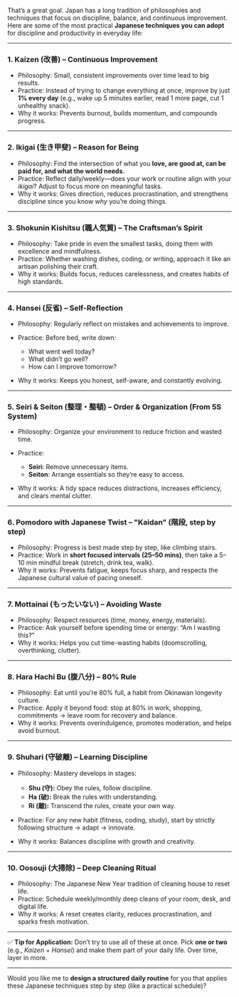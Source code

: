That’s a great goal. Japan has a long tradition of philosophies and techniques that focus on discipline, balance, and continuous improvement. Here are some of the most practical **Japanese techniques you can adopt** for discipline and productivity in everyday life:

---

### 1. **Kaizen (改善) – Continuous Improvement**

* Philosophy: Small, consistent improvements over time lead to big results.
* Practice: Instead of trying to change everything at once, improve by just **1% every day** (e.g., wake up 5 minutes earlier, read 1 more page, cut 1 unhealthy snack).
* Why it works: Prevents burnout, builds momentum, and compounds progress.

---

### 2. **Ikigai (生き甲斐) – Reason for Being**

* Philosophy: Find the intersection of what you **love, are good at, can be paid for, and what the world needs.**
* Practice: Reflect daily/weekly—does your work or routine align with your *ikigai*? Adjust to focus more on meaningful tasks.
* Why it works: Gives direction, reduces procrastination, and strengthens discipline since you know *why* you’re doing things.

---

### 3. **Shokunin Kishitsu (職人気質) – The Craftsman’s Spirit**

* Philosophy: Take pride in even the smallest tasks, doing them with excellence and mindfulness.
* Practice: Whether washing dishes, coding, or writing, approach it like an artisan polishing their craft.
* Why it works: Builds focus, reduces carelessness, and creates habits of high standards.

---

### 4. **Hansei (反省) – Self-Reflection**

* Philosophy: Regularly reflect on mistakes and achievements to improve.
* Practice: Before bed, write down:

  * What went well today?
  * What didn’t go well?
  * How can I improve tomorrow?
* Why it works: Keeps you honest, self-aware, and constantly evolving.

---

### 5. **Seiri & Seiton (整理・整頓) – Order & Organization (From 5S System)**

* Philosophy: Organize your environment to reduce friction and wasted time.
* Practice:

  * **Seiri**: Remove unnecessary items.
  * **Seiton**: Arrange essentials so they’re easy to access.
* Why it works: A tidy space reduces distractions, increases efficiency, and clears mental clutter.

---

### 6. **Pomodoro with Japanese Twist – "Kaidan" (階段, step by step)**

* Philosophy: Progress is best made step by step, like climbing stairs.
* Practice: Work in **short focused intervals (25–50 mins)**, then take a 5–10 min mindful break (stretch, drink tea, walk).
* Why it works: Prevents fatigue, keeps focus sharp, and respects the Japanese cultural value of pacing oneself.

---

### 7. **Mottainai (もったいない) – Avoiding Waste**

* Philosophy: Respect resources (time, money, energy, materials).
* Practice: Ask yourself before spending time or energy: “Am I wasting this?”
* Why it works: Helps you cut time-wasting habits (doomscrolling, overthinking, clutter).

---

### 8. **Hara Hachi Bu (腹八分) – 80% Rule**

* Philosophy: Eat until you’re 80% full, a habit from Okinawan longevity culture.
* Practice: Apply it beyond food: stop at 80% in work, shopping, commitments → leave room for recovery and balance.
* Why it works: Prevents overindulgence, promotes moderation, and helps avoid burnout.

---

### 9. **Shuhari (守破離) – Learning Discipline**

* Philosophy: Mastery develops in stages:

  * **Shu (守):** Obey the rules, follow discipline.
  * **Ha (破):** Break the rules with understanding.
  * **Ri (離):** Transcend the rules, create your own way.
* Practice: For any new habit (fitness, coding, study), start by strictly following structure → adapt → innovate.
* Why it works: Balances discipline with growth and creativity.

---

### 10. **Oosouji (大掃除) – Deep Cleaning Ritual**

* Philosophy: The Japanese New Year tradition of cleaning house to reset life.
* Practice: Schedule weekly/monthly deep cleans of your room, desk, and digital life.
* Why it works: A reset creates clarity, reduces procrastination, and sparks fresh motivation.

---

✅ **Tip for Application:**
Don’t try to use all of these at once. Pick **one or two** (e.g., *Kaizen* + *Hansei*) and make them part of your daily life. Over time, layer in more.

---

Would you like me to **design a structured daily routine** for you that applies these Japanese techniques step by step (like a practical schedule)?
